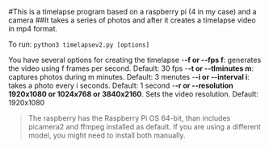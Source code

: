 #This is a timelapse program based on a raspberry pi (4 in my case) and a camera
##It takes a series of photos and after it creates a timelapse video in mp4 format.

To run:
`python3 timelapsev2.py [options]`

You have several options for creating the timelapse
-**-f or --fps f**:  generates the video using f frames per second. Default: 30 fps
-**-t or --tlminutes m**: captures photos during m minutes. Default: 3 menutes
-**-i or --interval i**: takes a photo every i seconds. Default: 1 second 
-**-r or --resolution 1920x1080 or 1024x768 or 3840x2160**. Sets the video resolution. Default: 1920x1080


>The raspberry has the Raspberry Pi OS 64-bit, than includes picamera2 and ffmpeg installed as default. If you are using a different model, you might need to install both manually.


